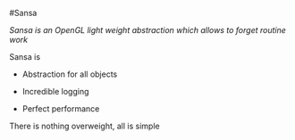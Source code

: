  #Sansa

_*Sansa is an OpenGL light weight abstraction which allows to forget routine work*_

[]()

Sansa is

- Abstraction for all objects

- Incredible logging

- Perfect performance

There is nothing overweight, all is simple
